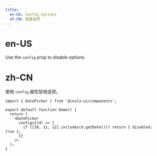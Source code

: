```yaml
---
title:
  en-US: Config options
  zh-CN: 配置选项
---
```


# en-US

Use the `config` prop to disable options.

# zh-CN

使用 `config` 属性禁用选项。

```tsx
import { DatePicker } from '@inula-ui/components';

export default function Demo() {
  return (
    <DatePicker
      config={(d) => {
        if ([10, 11, 12].includes(d.getDate())) return { disabled: true };
      }}
    />
  );
}
```
